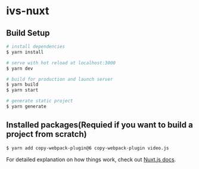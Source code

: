 # ivs-nuxt

## Build Setup

```bash
# install dependencies
$ yarn install

# serve with hot reload at localhost:3000
$ yarn dev

# build for production and launch server
$ yarn build
$ yarn start

# generate static project
$ yarn generate
```

## Installed packages(Requied if you want to build a project from scratch)

```bash
$ yarn add copy-webpack-plugin@6 copy-webpack-plugin video.js
```

For detailed explanation on how things work, check out [Nuxt.js docs](https://nuxtjs.org).
